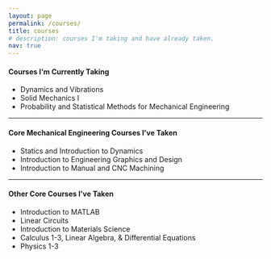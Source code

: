 ```yaml
---
layout: page
permalink: /courses/
title: courses
# description: courses I'm taking and have already taken.
nav: true
---
```


#### Courses I'm Currently Taking
<ul>
    <li>Dynamics and Vibrations</li>
    <li>Solid Mechanics I</li>
    <li>Probability and Statistical Methods for Mechanical Engineering</li>
</ul>

<hr>

#### Core Mechanical Engineering Courses I've Taken
<ul>
    <li>Statics and Introduction to Dynamics</li>
    <li>Introduction to Engineering Graphics and Design</li>
    <li>Introduction to Manual and CNC Machining</li>
</ul>

<hr>

#### Other Core Courses I've Taken
<ul>
    <li>Introduction to MATLAB</li>
    <li>Linear Circuits</li>
    <li>Introduction to Materials Science</li>
    <li>Calculus 1-3, Linear Algebra, & Differential Equations</li>
    <li>Physics 1-3</li>
</ul>